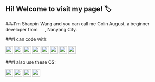 ## Hi! Welcome to visit my page! :label:

###I'm Shaopin Wang and you can call me Colin August, a beginner developer from  <a><img height="14" src="https://user-images.githubusercontent.com/89354237/230272493-0019f63f-ab8c-46ee-8fe2-e7bb70d86d8d.png"></a>  , Nanyang City.



###I can code with:

<a><img height="24" src="https://img.shields.io/badge/C-00599C?style=for-the-badge&logo=c&logoColor=white"></a>
<a><img height="24" src="https://img.shields.io/badge/C%23-239120?style=for-the-badge&logo=c-sharp&logoColor=white"></a>
<a><img height="24" src="https://img.shields.io/badge/C%2B%2B-00599C?style=for-the-badge&logo=c%2B%2B&logoColor=white"></a>
<a><img height="24" src="https://img.shields.io/badge/Python-14354C?style=for-the-badge&logo=python&logoColor=white"></a>
<a><img height="24" src="https://img.shields.io/badge/HTML5-E34F26?style=for-the-badge&logo=html5&logoColor=white"></a>
<a><img height="24" src="https://img.shields.io/badge/CSS3-1572B6?style=for-the-badge&logo=css3&logoColor=white"></a>
<a><img height="24" src="https://img.shields.io/badge/JavaScript-323330?style=for-the-badge&logo=javascript&logoColor=F7DF1E"></a>
<a><img height="24" src="https://img.shields.io/badge/Markdown-000000?style=for-the-badge&logo=markdown&logoColor=white"></a>

###I also use these OS:

<a><img height="24" src="https://img.shields.io/badge/Windows-0078D6?style=for-the-badge&logo=windows&logoColor=white"></a>
<a><img height="24" src="https://img.shields.io/badge/Linux-FCC624?style=for-the-badge&logo=linux&logoColor=black"></a>
<a><img height="24" src="https://img.shields.io/badge/Android-3DDC84?style=for-the-badge&logo=android&logoColor=white"></a>
<a><img height="24" src="https://img.shields.io/badge/iOS-000000?style=for-the-badge&logo=ios&logoColor=white"></a>
